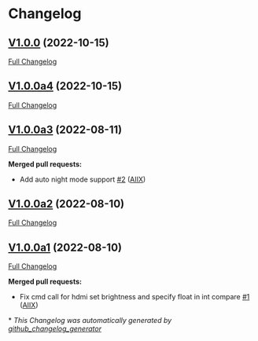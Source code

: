 # Changelog

## [V1.0.0](https://github.com/OpenVoiceOS/ovos-PHAL-plugin-brightness-control-rpi/tree/V1.0.0) (2022-10-15)

[Full Changelog](https://github.com/OpenVoiceOS/ovos-PHAL-plugin-brightness-control-rpi/compare/V1.0.0a4...V1.0.0)

## [V1.0.0a4](https://github.com/OpenVoiceOS/ovos-PHAL-plugin-brightness-control-rpi/tree/V1.0.0a4) (2022-10-15)

[Full Changelog](https://github.com/OpenVoiceOS/ovos-PHAL-plugin-brightness-control-rpi/compare/V1.0.0a3...V1.0.0a4)

## [V1.0.0a3](https://github.com/OpenVoiceOS/ovos-PHAL-plugin-brightness-control-rpi/tree/V1.0.0a3) (2022-08-11)

[Full Changelog](https://github.com/OpenVoiceOS/ovos-PHAL-plugin-brightness-control-rpi/compare/V1.0.0a2...V1.0.0a3)

**Merged pull requests:**

- Add auto night mode support [\#2](https://github.com/OpenVoiceOS/ovos-PHAL-plugin-brightness-control-rpi/pull/2) ([AIIX](https://github.com/AIIX))

## [V1.0.0a2](https://github.com/OpenVoiceOS/ovos-PHAL-plugin-brightness-control-rpi/tree/V1.0.0a2) (2022-08-10)

[Full Changelog](https://github.com/OpenVoiceOS/ovos-PHAL-plugin-brightness-control-rpi/compare/V1.0.0a1...V1.0.0a2)

## [V1.0.0a1](https://github.com/OpenVoiceOS/ovos-PHAL-plugin-brightness-control-rpi/tree/V1.0.0a1) (2022-08-10)

[Full Changelog](https://github.com/OpenVoiceOS/ovos-PHAL-plugin-brightness-control-rpi/compare/ffda1366b0bc5dda9970eb4de4bb118406b80e4f...V1.0.0a1)

**Merged pull requests:**

- Fix cmd call for hdmi set brightness and specify float in int compare [\#1](https://github.com/OpenVoiceOS/ovos-PHAL-plugin-brightness-control-rpi/pull/1) ([AIIX](https://github.com/AIIX))



\* *This Changelog was automatically generated by [github_changelog_generator](https://github.com/github-changelog-generator/github-changelog-generator)*
